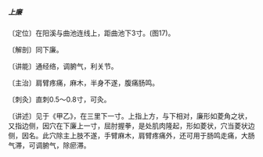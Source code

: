##### 上廉 

〔定位〕在阳溪与曲池连线上，距曲池下3寸。(图17)。

〔解剖〕同下廉。

〔讲能〕通经络，调腑气，利关节。

〔主治〕肩臂疼痛，麻木，半身不遂，腹痛肠鸣。

〔刺灸〕直刺0.5〜0.8寸，可灸。

〔讲述〕见于《甲乙》，在三里下一寸。上指上方，与下相对，廉形如菱角之状，又指边侧，因穴在下廉上一寸，屈肘握拳，是处肌肉隆起，形如菱状，穴当菱状边侧，因名。此穴除主上肢不遂，手臂麻木，肩臂疼痛外，还可用于肠鸣走痛，大肠气滞，可调腑气，除瘀滞。
